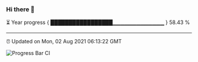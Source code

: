 ### Hi there 👋

⏳ Year progress { █████████████████▁▁▁▁▁▁▁▁▁▁▁▁▁ } 58.43 %

---

⏰ Updated on Mon, 02 Aug 2021 06:13:22 GMT

![Progress Bar CI](https://github.com/liununu/liununu/workflows/Progress%20Bar%20CI/badge.svg)
